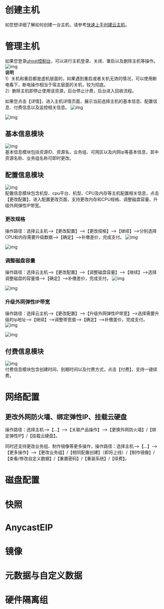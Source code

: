 # 创建主机
如您想详细了解如何创建一台主机，请参考[快速上手创建云主机](uhost/newuser/briefguide.md)。<br>

# 管理主机
如果您登录[uhost控制台](https://console.ucloud.cn/uhost/uhost)，可以进行主机登录、关闭、重启以及删除主机等操作。<br>
![img](/guide/image/manage00.png)<br>
**说明**<br>
1）关机和重启都是虚机层面的，如果遇到重启或者关机无效的情况，可以使用断电看下，断电操作相当于宿主层面的关机，较为彻底。<br>
2）删除主机即停止使用该资源，后台停止计费，后台进入回收流程。

如果您点击【详情】，进入主机详情页面，展示当前选择主机的基本信息、配置信息、付费信息以及监控相关信息。
![img](/guide/image/manage01.png)

![img](/guide/image/manage02.png)

## 基本信息模块
![img](/guide/image/manage03.png)<br>
基本信息模块包括资源ID、资源名、业务组、可用区以及内网ip等基本信息，其中资源名称、业务组名称可即时更改。

## 配置信息模块
![img](/guide/image/manage04.png)<br>
配置信息模块包含机型、cpu平台、机型、CPU及内存等主机配置相关信息，点击【更改配置】，进入配置更改页面，支持更改内存和CPU规格、调整磁盘容量、升级外网弹性IP带宽。
### 更改规格
操作路径：选择云主机——>【更改配置】——>【更改规格】——>【继续】——>分别选择CPU和内存需要升级数据——>【确定】——>补缴差价，完成支付。
![img](/guide/image/manage06.png)<br>

![img](/guide/image/manage07.png)<br>

### 调整磁盘容量
操作路径：选择云主机——>【更改配置】——>【调整磁盘容量】——>【继续】——>选择调整磁盘的容量值——>【确定】——>补缴差价，完成支付。
![img](/guide/image/manage08.png)<br>

![img](/guide/image/manage09.png)<br>
### 升级外网弹性IP带宽
操作路径：选择云主机——>【更改配置】——>【升级外网弹性IP带宽】——>选择需要升级的ip地址——>【继续】——>调整带宽值——>【确定】——>补缴差价，完成支付。
![img](/guide/image/manage10.png)<br>

![img](/guide/image/manage11.png)<br>

## 付费信息模块
![img](/guide/image/manage05.png)<br>
付费信息模块包含创建时间、到期时间以及付费方式，点击【付费】，支持一键续费。
 
# 网络配置

## 更改外网防火墙、绑定弹性IP、挂载云硬盘
操作路径：选择主机——>【…】——>【关联产品操作】——>【更换外网防火墙】/【绑定弹性IP】/【挂载云硬盘】。
 
同时还支持更改业务组、制作镜像等更多操作，操作路径：选择主机——>【…】——>【更多操作】——>【更改业务组】/【相同配置创建】（即将上线）/【制作镜像】/【查看/修改自定义数据】/【重置密码】/【重装系统】/【续费】。
# 磁盘配置

# 快照

# AnycastEIP

# 镜像

# 元数据与自定义数据

# 硬件隔离组


